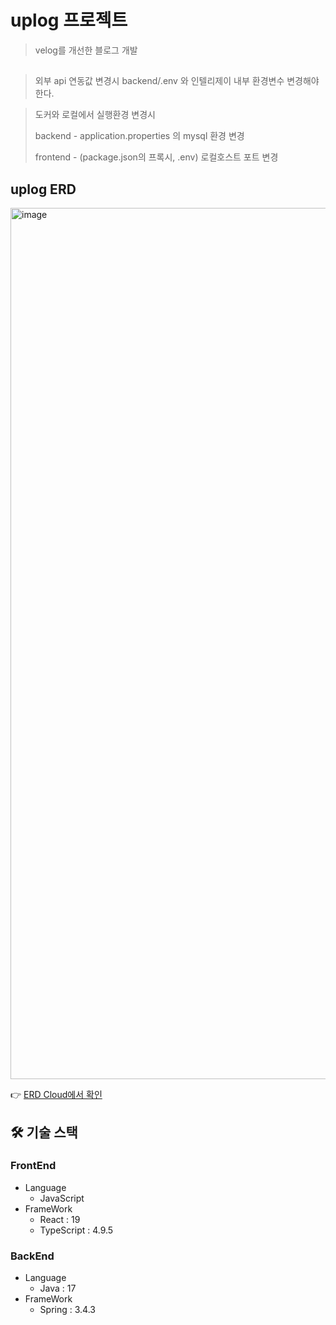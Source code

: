 # uplog 프로젝트
> velog를 개선한 블로그 개발

##
> 외부 api 연동값 변경시
> backend/.env 와 인텔리제이 내부 환경변수 변경해야 한다.

> 도커와 로컬에서 실행환경 변경시
> 
>  backend - application.properties 의 mysql 환경 변경
>
>  frontend - (package.json의 프록시, .env) 로컬호스트 포트 변경

## uplog ERD
<img width="1394" alt="image" src="https://github.com/user-attachments/assets/bc170591-4dc1-4d24-b070-ec192f3f2fb7" />

👉 [ERD Cloud에서 확인](https://www.erdcloud.com/d/EcLCLHHe3ACA9mHju)

## 🛠️ 기술 스택
### FrontEnd
- Language
  - JavaScript
- FrameWork
  - React : 19
  - TypeScript : 4.9.5
 
### BackEnd
- Language
  - Java : 17
- FrameWork
  - Spring : 3.4.3 



